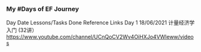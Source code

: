 ### My #Days of EF Journey

Day        Date        Lessons/Tasks Done                              Reference Links
Day 1     18/06/2021   计量经济学入门 (32讲）                         https://www.youtube.com/channel/UCnQoCV2Wv4OiHXJo4VWleww/videos
